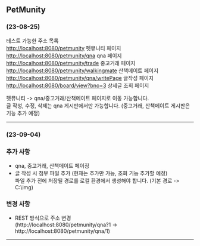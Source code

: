 PetMunity 
-
### (23-08-25)  

테스트 가능한 주소 목록  
<http://localhost:8080/petmunity> 펫뮤니티 페이지  
<http://localhost:8080/petmunity/qna> qna 페이지  
<http://localhost:8080/petmunity/trade> 중고거래 페이지  
<http://localhost:8080/petmunity/walkingmate> 산책메이트 페이지  
<http://localhost:8080/petmunity/qna/writePage> 글작성 페이지  
<http://localhost:8080/board/view?bno=3> 상세글 조회 페이지

펫뮤니티 -> qna/중고거래/산책메이트 페이지로 이동 가능합니다.   
글 작성, 수정, 삭제는 qna 게시판에서만 가능합니다. (중고거래, 산책메이트 게시판은 기능 추가 예정)



---
### (23-09-04)

### 추가 사항
- qna, 중고거래, 산책메이트 페이징  
- 글 작성 시 첨부 파일 추가 (현재는 추가만 가능, 조회 기능 추가할 예정)  
파일 추가 전에 저장될 경로를 로컬 환경에서 생성해야 합니다. (기본 경로 -> C:\img)
### 변경 사항
- REST 방식으로 주소 변경  
(http://localhost:8080/petmunity/qna?1 -> http://localhost:8080/petmunity/qna/1)

---
